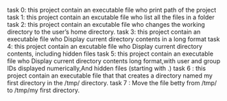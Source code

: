 task 0: this project contain an executable file who print path of the project
task 1: this project contain an excutable file who list all the files in a folder
task 2: this project contain an excutable file who changes the working directory to the user’s home directory.
task 3: this project contain an executable file who Display current directory contents in a long format
task 4: this project contain an excutable file who Display current directory contents, including hidden files
task 5: this project contain an executable file who Display current directory contents long format,with user and group IDs displayed numerically,And hidden files (starting with .)
task 6 : this project contain an executable file that that creates a directory named my first directory in the /tmp/ directory.
task 7 : Move the file betty from /tmp/ to /tmp/my first directory.
